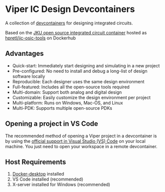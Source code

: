 # Viper IC Design Devcontainers

A collection of [devcontainers](https://containers.dev/) for designing integrated circuits.

Based on the
[JKU open source integrated circuit container](https://github.com/iic-jku/iic-osic-tools)
hosted as
[hpretl/iic-osic-tools](https://hub.docker.com/r/hpretl/iic-osic-tools)
on Dockerhub

## Advantages

- Quick-start: Immediately start designing and simulating in a new project
- Pre-configured: No need to install and debug a long-list of design software locally
- Reproducible: Each designer uses the same design environment
- Full-featured: Includes all the open-source tools required
- Multi-domain: Support both analog and digital design
- Customizable: Easily customize the design environment per project
- Multi-platform: Runs on Windows, Mac-OS, and Linux
- Multi-PDK: Supports multiple open-source PDKs

## Opening a project in VS Code

The recommended method of opening a Viper project in a devcontainer is by
using the
[official support in Visual Studio (VS) Code](https://code.visualstudio.com/docs/devcontainers/containers)
on your local machine.  You just need to open your workspace in a remote 
devcontainer.

## Host Requirements

1. [Docker-desktop](https://www.docker.com/) installed
2. VS Code installed (recommended)
3. X-server installed for Windows (recommended)
